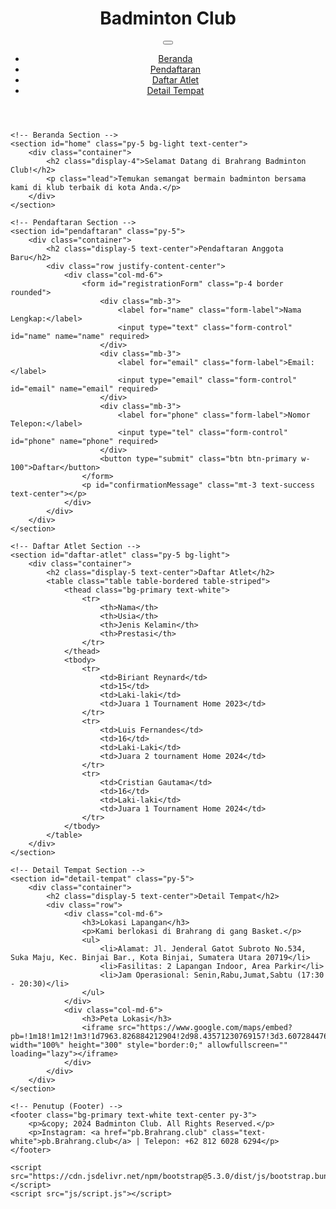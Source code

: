 <!DOCTYPE html>
<html lang="en">
<head>
    <meta charset="UTF-8">
    <meta name="viewport" content="width=device-width, initial-scale=1.0">
    <title>Badminton Club</title>
    <link href="https://cdn.jsdelivr.net/npm/bootstrap@5.3.0/dist/css/bootstrap.min.css" rel="stylesheet">
    <link rel="stylesheet" href="css/style.css">
</head>
<body>
    <!-- Header / Beranda -->
    <header class="bg-primary text-white text-center py-4">
        <h1>Badminton Club</h1>
        <nav class="navbar navbar-expand-lg navbar-dark bg-primary">
            <div class="container">
                <button class="navbar-toggler" type="button" data-bs-toggle="collapse" data-bs-target="#navbarNav" aria-controls="navbarNav" aria-expanded="false" aria-label="Toggle navigation">
                    <span class="navbar-toggler-icon"></span>
                </button>
                <div class="collapse navbar-collapse" id="navbarNav">
                    <ul class="navbar-nav mx-auto">
                        <li class="nav-item"><a class="nav-link active" href="#home">Beranda</a></li>
                        <li class="nav-item"><a class="nav-link" href="#pendaftaran">Pendaftaran</a></li>
                        <li class="nav-item"><a class="nav-link" href="#daftar-atlet">Daftar Atlet</a></li>
                        <li class="nav-item"><a class="nav-link" href="#detail-tempat">Detail Tempat</a></li>
                    </ul>
                </div>
            </div>
        </nav>
    </header>

    <!-- Beranda Section -->
    <section id="home" class="py-5 bg-light text-center">
        <div class="container">
            <h2 class="display-4">Selamat Datang di Brahrang Badminton Club!</h2>
            <p class="lead">Temukan semangat bermain badminton bersama kami di klub terbaik di kota Anda.</p>
        </div>
    </section>

    <!-- Pendaftaran Section -->
    <section id="pendaftaran" class="py-5">
        <div class="container">
            <h2 class="display-5 text-center">Pendaftaran Anggota Baru</h2>
            <div class="row justify-content-center">
                <div class="col-md-6">
                    <form id="registrationForm" class="p-4 border rounded">
                        <div class="mb-3">
                            <label for="name" class="form-label">Nama Lengkap:</label>
                            <input type="text" class="form-control" id="name" name="name" required>
                        </div>
                        <div class="mb-3">
                            <label for="email" class="form-label">Email:</label>
                            <input type="email" class="form-control" id="email" name="email" required>
                        </div>
                        <div class="mb-3">
                            <label for="phone" class="form-label">Nomor Telepon:</label>
                            <input type="tel" class="form-control" id="phone" name="phone" required>
                        </div>
                        <button type="submit" class="btn btn-primary w-100">Daftar</button>
                    </form>
                    <p id="confirmationMessage" class="mt-3 text-success text-center"></p>
                </div>
            </div>
        </div>
    </section>

    <!-- Daftar Atlet Section -->
    <section id="daftar-atlet" class="py-5 bg-light">
        <div class="container">
            <h2 class="display-5 text-center">Daftar Atlet</h2>
            <table class="table table-bordered table-striped">
                <thead class="bg-primary text-white">
                    <tr>
                        <th>Nama</th>
                        <th>Usia</th>
                        <th>Jenis Kelamin</th>
                        <th>Prestasi</th>
                    </tr>
                </thead>
                <tbody>
                    <tr>
                        <td>Biriant Reynard</td>
                        <td>15</td>
                        <td>Laki-laki</td>
                        <td>Juara 1 Tournament Home 2023</td>
                    </tr>
                    <tr>
                        <td>Luis Fernandes</td>
                        <td>16</td>
                        <td>Laki-Laki</td>
                        <td>Juara 2 tournament Home 2024</td>
                    </tr>
                    <tr>
                        <td>Cristian Gautama</td>
                        <td>16</td>
                        <td>Laki-laki</td>
                        <td>Juara 1 Tournament Home 2024</td>
                    </tr>
                </tbody>
            </table>
        </div>
    </section>

    <!-- Detail Tempat Section -->
    <section id="detail-tempat" class="py-5">
        <div class="container">
            <h2 class="display-5 text-center">Detail Tempat</h2>
            <div class="row">
                <div class="col-md-6">
                    <h3>Lokasi Lapangan</h3>
                    <p>Kami berlokasi di Brahrang di gang Basket.</p>
                    <ul>
                        <li>Alamat: Jl. Jenderal Gatot Subroto No.534, Suka Maju, Kec. Binjai Bar., Kota Binjai, Sumatera Utara 20719</li>
                        <li>Fasilitas: 2 Lapangan Indoor, Area Parkir</li>
                        <li>Jam Operasional: Senin,Rabu,Jumat,Sabtu (17:30 - 20:30)</li>
                    </ul>
                </div>
                <div class="col-md-6">
                    <h3>Peta Lokasi</h3>
                    <iframe src="https://www.google.com/maps/embed?pb=!1m18!1m12!1m3!1d7963.826884212904!2d98.43571230769157!3d3.6072844761447636!2m3!1f0!2f0!3f0!3m2!1i1024!2i768!4f13.1!3m3!1m2!1s0x3030d66150c79df7%3A0x9f3ff6829811f5c0!2sLapangan%20Brahrang%20Club!5e0!3m2!1sen!2sid!4v1727057277391!5m2!1sen!2sid" width="100%" height="300" style="border:0;" allowfullscreen="" loading="lazy"></iframe>
                </div>
            </div>
        </div>
    </section>

    <!-- Penutup (Footer) -->
    <footer class="bg-primary text-white text-center py-3">
        <p>&copy; 2024 Badminton Club. All Rights Reserved.</p>
        <p>Instagram: <a href="pb.Brahrang.club" class="text-white">pb.Brahrang.club</a> | Telepon: +62 812 6028 6294</p>
    </footer>

    <script src="https://cdn.jsdelivr.net/npm/bootstrap@5.3.0/dist/js/bootstrap.bundle.min.js"></script>
    <script src="js/script.js"></script>
</body>
</html>

